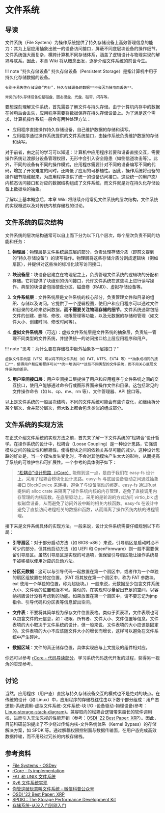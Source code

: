 <!-- 文件系统的层次结构一篇（磁盘、块设备、分区、文件系统） -->
# 文件系统

## 导读

文件系统（File System）为操作系统提供了持久存储设备上高效管理信息的能力：其为上层应用抽象出统一的设备访问接口，屏蔽不同底层块设备的操作细节。文件系统强大而复杂，横跨计算机不同存储体系，涵盖了逻辑设计与物理实现的解耦与联系。因此，本章 Wiki 将从概念出发，逐步介绍文件系统的前世今生。

!!! note "持久存储设备"
    持久存储设备（Persistent Storage）是指计算机中用于持久化存储数据的设备。
    
    有别于易失性存储设备“内存”，持久存储设备的数据**不会因为掉电而丢失**。
    
    常见的持久存储设备包括磁盘、固态硬盘、光盘、磁带、闪存等。

要想深刻理解文件系统，首先需要了解文件与持久存储。由于计算机内存中的数据在掉电后会丢失，应用程序需要将数据保存在持久存储设备上。为了满足这个需求，计算机操作系统一般会有两种处理方法：

- 应用程序直接操作持久存储设备，自己维护数据的存储和读写。
- 应用程序通过操作系统提供的文件系统接口，由操作系统负责维护数据的存储和读写。

对于前者，由之前的学习可以知道：计算机中应用程序若要和设备直接交互，需要操作系统让渡部分设备管理权限，无形中会引入安全隐患（如侧信道攻击等）。此外，不同的设备有不同的操作模式，应用程序需要针对不同的设备编写不同的代码，增加了开发难度的同时，还降低了应用的可移植性。因此，操作系统将设备的操作细节隐藏起来，为应用程序提供了统一的设备访问接口。这些统一的用户态/内核态访问接口和对应的数据结构组成了文件系统，而文件就是对在持久化存储设备上数据块的抽象。

了解以上基本概念后，本章 Wiki 将继续介绍常见文件系统的层次结构，文件系统的实现概述以及对传统内核存储栈的讨论。 

## 文件系统的层次结构

文件系统的层次结构通常可以自上而下分为以下几个层次，每个层次负责不同的功能和任务：

1. **物理层**：物理层是文件系统最底层的部分，负责处理存储介质（即前文提到的“持久存储设备”）的读写操作。物理层将这些存储介质分割成逻辑块（例如扇区），并提供对这些块的标准化读写访问接口。

2. **块设备层**：块设备层建立在物理层之上，负责管理文件系统的逻辑块的分配和存储。它将提供了块级别的访问接口，允许文件系统在这些块上进行读写操作。典型的块设备包括硬盘分区、磁盘卷（RAID）、虚拟存储设备等。

3. **文件系统层**：文件系统层是文件系统的核心部分，负责管理文件和目录的组织、存储以及访问。它提供了一个逻辑视图，使用户和应用程序可以通过文件和目录的名称来访问数据，**而不需要关注物理存储的细节**。文件系统通常包括文件的创建、删除、修改、权限管理等功能，以及元数据的存储和管理（如文件大小、创建时间、修改时间等）。

4. **虚拟文件系统层**（可选）：虚拟文件系统层是文件系统的抽象层，负责统一管理不同类型的文件系统，并提供统一的访问接口给上层应用程序和用户。

!!! note "思考：为什么要在存储栈中额外抽象多一层接口？"

    虚拟文件系统层（VFS）可以将不同文件系统（如 FAT、NTFS、EXT4 等）**抽象成相同的接口**，使得用户和应用程序可以**统一地访问**这些不同类型的文件系统，而不用关心底层文件系统的差异。

5. **用户空间接口层**：用户空间接口层提供了用户和应用程序与文件系统之间的交互接口，使用户能够通过命令行或图形界面来操作文件和目录。这包括常见的文件操作命令（如 ls、cp、mv、rm 等）、文件管理器、API 接口等。

以上是文件系统的一般层次结构，不同的文件系统可能会有些许变化，如继续拆分某个层次、合并部分层次，但大致上都会包含类似的组成部分。


## 文件系统的实现方法

在正式介绍文件系统的实现方法之前，首先来了解一下文件系统的“松耦合”设计哲学。在操作系统的设计中，松耦合（Loose Coupling）是一种设计思路，它强调模块之间的独立性和解耦性，使得模块之间的依赖关系尽可能的减少。这种设计思路的好处是，当一个模块发生变化时，不会对其他模块产生太大的影响，从而提高了系统的可维护性和可扩展性。一个参考的具体例子如下：

> [“松耦合”设计思路（rCore）](https://rcore-os.cn/rCore-Tutorial-Book-v3/chapter6/2fs-implementation.html)
> 能做到这一点，是由于我们在 easy-fs 设计上，采用了松耦合模块化设计思路。easy-fs 与底层设备驱动之间通过抽象接口 BlockDevice 来连接，避免了与设备驱动的绑定。easy-fs 通过Rust提供的 alloc crate 来隔离了操作系统内核的内存管理，避免了直接调用内存管理的内核函数。在底层驱动上，采用的是轮询的方式访问 virtio_blk 虚拟磁盘设备，从而避免了访问外设中断的相关内核函数。easy-fs 在设计中避免了直接访问进程相关的数据和函数，从而隔离了操作系统内核的进程管理。

接下来是文件系统具体的实现方法。一般来说，设计文件系统需要仔细规划以下布局：

- **引导扇区**：对于部分启动方法（如 BIOS-x86 ）来说，引导扇区是启动时必不可少的部分，但其他启动方法（如 UEFI 和 OpenFirmware）则一般不需要保留引导扇区。虽然引导扇区是实现的可选项，但保留引导扇区能让操作系统易于被移植以使用对应的启动方法。

- **分区元数据**：这可以与引导代码一起放置在第一个扇区中，或者作为一个单独的扇区组放置在特定位置。（FAT 将其放在第一个扇区中，称为 FAT 参数块。 ext 使用一个单独的位置，称为超级块。）一般来说，元数据至少包含文件系统大小、文件表的位置和版本号。类似的，在实现时尽量留出充足的空间，以容纳初版设计没有考虑到的功能。如果放置在第一个扇区中，请不要忘记为jmp指令、引导代码和分区表等信息留出空间。

- **文件表**：不要将其简单视为保存文件位置表格。类似于页表项，文件表项也可以包含文件的元信息，如：权限、所有者、文件大小、文件位置等信息。文件表项的大小取决于文件系统的设计，但一般来说，文件表项的大小应该是固定的。文件表项的大小不应该随文件大小的增长而增长，这样可以避免在文件系统中产生碎片。

- **数据区域**：文件的真正储存位置，具体实现应与上文提及的组件相对应。

你还可以参考 [rCore - 代码导读部分](https://rcore-os.cn/rCore-Tutorial-Book-v3/chapter6/0intro.html)，学习系统代码迭代开发的过程，获得另一视角的实现参考。

## 讨论

当然，应用程序（用户态）直接与持久存储设备交互的模式也不是绝对的缺点。在传统的设计（如 Linux）中，应用程序的存储栈往往由以下数个部分组成：用户态逻辑-系统调用-虚拟文件系统-文件系统-块 I/O -设备驱动-物理设备(参考：[Linux-storage-stack-diagram](https://www.google.com/search?q=Linux-storage-stack-diagram_v4.10&oq=Linux-storage-stack-diagram_v4.10&gs_lcrp=EgZjaHJvbWUyBggAEEUYOdIBBzU4M2owajeoAgCwAgA&sourceid=chrome&ie=UTF-8))。兼容取向的松耦合逻辑带来超长的软件调用栈，进而引入无法忽视的性能开销（参考：[OSDI '22 Best Paper: XRP](https://www.usenix.org/conference/osdi22/presentation/zhong)）。因此，目前科研前沿提出了不少绕过传统内核-文件系统体系（Kernel Bypass）的存储解决方案，如 SPDK 等。通过解耦权限控制面与数据传输面，在用户态完成高效数据传输，而不用经过冗长的内核存储栈。


## 参考资料

- [File Systems - OSDev](https://wiki.osdev.org/File_Systems)
- [rCore - fs implementation](https://rcore-os.cn/rCore-Tutorial-Book-v3/chapter6/index.html#)
- [FAT 和 UNIX 文件系统](https://jyywiki.cn/OS/2022/slides/27.slides.html#/)
- [Xv6 文件系统实现](https://jyywiki.cn/OS/2022/slides/29.slides.html#/)
- [你管这破玩意叫文件系统 - 微信科普公众号](https://mp.weixin.qq.com/s/q6OjwCXSk05TvX_BIu1M0g)
- [OSDI '22 Best Paper: XRP](https://www.usenix.org/conference/osdi22/presentation/zhong)
- [SPDKL: The Storage Performance Development Kit](https://spdk.io/doc/about.html)
- [存储系统-从没入门到刚入门](https://www.yuque.com/wwyf/blog/dhoobh)